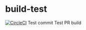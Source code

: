 # build-test
[![CircleCI](https://circleci.com/gh/lokst/build-test.svg?style=svg)](https://circleci.com/gh/lokst/build-test)
Test commit
Test PR build

